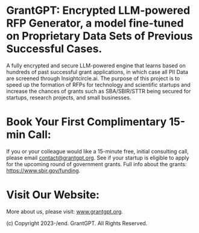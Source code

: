# GrantGPT: Encrypted LLM-powered RFP Generator, a model fine-tuned on Proprietary Data Sets of Previous Successful Cases.

A fully encrypted and secure LLM-powered engine that learns based on hundreds of past successful grant applications, in which case all PII Data are screened through Insightcircle.ai. The purpose of this project is to speed up the formation of RFPs for technology and scientific startups and increase the chances of grants such as SBA/SBIR/STTR being secured for startups, research projects, and small businesses.


# Book Your First Complimentary 15-min Call:

If you or your colleague would like a 15-minute free, initial consulting call, please email contact@grantgpt.org. See if your startup is eligible to apply for the upcoming round of government grants. Full info about the grants: https://www.sbir.gov/funding.


# Visit Our Website:

More about us, please visit: www.grantgpt.org.

(c) Copyright 2023-/end. GrantGPT. All Rights Reserved.
